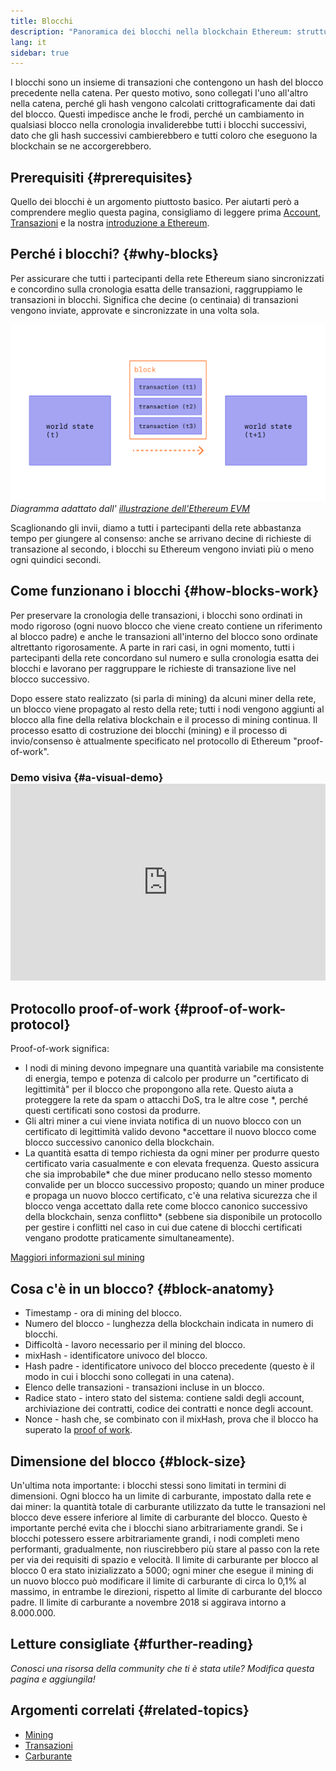 ```yaml
---
title: Blocchi
description: "Panoramica dei blocchi nella blockchain Ethereum: struttura dati, a cosa servono e come sono fatti."
lang: it
sidebar: true
---
```


I blocchi sono un insieme di transazioni che contengono un hash del blocco precedente nella catena. Per questo motivo, sono collegati l'uno all'altro nella catena, perché gli hash vengono calcolati crittograficamente dai dati del blocco. Questi impedisce anche le frodi, perché un cambiamento in qualsiasi blocco nella cronologia invaliderebbe tutti i blocchi successivi, dato che gli hash successivi cambierebbero e tutti coloro che eseguono la blockchain se ne accorgerebbero.

## Prerequisiti {#prerequisites}

Quello dei blocchi è un argomento piuttosto basico. Per aiutarti però a comprendere meglio questa pagina, consigliamo di leggere prima [Account](/developers/docs/accounts/), [Transazioni](/developers/docs/transactions/) e la nostra [introduzione a Ethereum](/developers/docs/intro-to-ethereum/).

## Perché i blocchi? {#why-blocks}

Per assicurare che tutti i partecipanti della rete Ethereum siano sincronizzati e concordino sulla cronologia esatta delle transazioni, raggruppiamo le transazioni in blocchi. Significa che decine (o centinaia) di transazioni vengono inviate, approvate e sincronizzate in una volta sola.

![Diagramma che mostra una transazione in un blocco che causa cambiamenti di stato](../../../../../developers/docs/blocks/tx-block.png) _Diagramma adattato dall' [illustrazione dell'Ethereum EVM](https://takenobu-hs.github.io/downloads/ethereum_evm_illustrated.pdf)_

Scaglionando gli invii, diamo a tutti i partecipanti della rete abbastanza tempo per giungere al consenso: anche se arrivano decine di richieste di transazione al secondo, i blocchi su Ethereum vengono inviati più o meno ogni quindici secondi.

## Come funzionano i blocchi {#how-blocks-work}

Per preservare la cronologia delle transazioni, i blocchi sono ordinati in modo rigoroso (ogni nuovo blocco che viene creato contiene un riferimento al blocco padre) e anche le transazioni all'interno del blocco sono ordinate altrettanto rigorosamente. A parte in rari casi, in ogni momento, tutti i partecipanti della rete concordano sul numero e sulla cronologia esatta dei blocchi e lavorano per raggruppare le richieste di transazione live nel blocco successivo.

Dopo essere stato realizzato (si parla di mining) da alcuni miner della rete, un blocco viene propagato al resto della rete; tutti i nodi vengono aggiunti al blocco alla fine della relativa blockchain e il processo di mining continua. Il processo esatto di costruzione dei blocchi (mining) e il processo di invio/consenso è attualmente specificato nel protocollo di Ethereum "proof-of-work".

### Demo visiva {#a-visual-demo} <iframe width="100%" height="315" src="https://www.youtube.com/embed/_160oMzblY8" frameborder="0" allow="accelerometer; autoplay; clipboard-write; encrypted-media; gyroscope; picture-in-picture" allowfullscreen mark="crwd-mark"></iframe>

## Protocollo proof-of-work {#proof-of-work-protocol}

Proof-of-work significa:

- I nodi di mining devono impegnare una quantità variabile ma consistente di energia, tempo e potenza di calcolo per produrre un "certificato di legittimità" per il blocco che propongono alla rete. Questo aiuta a proteggere la rete da spam o attacchi DoS, tra le altre cose \*, perché questi certificati sono costosi da produrre.
- Gli altri miner a cui viene inviata notifica di un nuovo blocco con un certificato di legittimità valido devono \*accettare il nuovo blocco come blocco successivo canonico della blockchain.
- La quantità esatta di tempo richiesta da ogni miner per produrre questo certificato varia casualmente e con elevata frequenza. Questo assicura che sia improbabile* che due miner producano nello stesso momento convalide per un blocco successivo proposto; quando un miner produce e propaga un nuovo blocco certificato, c'è una relativa sicurezza che il blocco venga accettato dalla rete come blocco canonico successivo della blockchain, senza conflitto* (sebbene sia disponibile un protocollo per gestire i conflitti nel caso in cui due catene di blocchi certificati vengano prodotte praticamente simultaneamente).

[Maggiori informazioni sul mining](/developers/docs/consensus-mechanisms/pow/mining/)

## Cosa c'è in un blocco? {#block-anatomy}

- Timestamp - ora di mining del blocco.
- Numero del blocco - lunghezza della blockchain indicata in numero di blocchi.
- Difficoltà - lavoro necessario per il mining del blocco.
- mixHash - identificatore univoco del blocco.
- Hash padre - identificatore univoco del blocco precedente (questo è il modo in cui i blocchi sono collegati in una catena).
- Elenco delle transazioni - transazioni incluse in un blocco.
- Radice stato - intero stato del sistema: contiene saldi degli account, archiviazione dei contratti, codice dei contratti e nonce degli account.
- Nonce - hash che, se combinato con il mixHash, prova che il blocco ha superato la [proof of work](/developers/docs/consensus-mechanisms/pow/).

## Dimensione del blocco {#block-size}

Un'ultima nota importante: i blocchi stessi sono limitati in termini di dimensioni. Ogni blocco ha un limite di carburante, impostato dalla rete e dai miner: la quantità totale di carburante utilizzato da tutte le transazioni nel blocco deve essere inferiore al limite di carburante del blocco. Questo è importante perché evita che i blocchi siano arbitrariamente grandi. Se i blocchi potessero essere arbitrariamente grandi, i nodi completi meno performanti, gradualmente, non riuscirebbero più stare al passo con la rete per via dei requisiti di spazio e velocità. Il limite di carburante per blocco al blocco 0 era stato inizializzato a 5000; ogni miner che esegue il mining di un nuovo blocco può modificare il limite di carburante di circa lo 0,1% al massimo, in entrambe le direzioni, rispetto al limite di carburante del blocco padre. Il limite di carburante a novembre 2018 si aggirava intorno a 8.000.000.

## Letture consigliate {#further-reading}

_Conosci una risorsa della community che ti è stata utile? Modifica questa pagina e aggiungila!_

## Argomenti correlati {#related-topics}

- [Mining](/developers/docs/consensus-mechanisms/pow/mining/)
- [Transazioni](/developers/docs/transactions/)
- [Carburante](/developers/docs/gas/)
